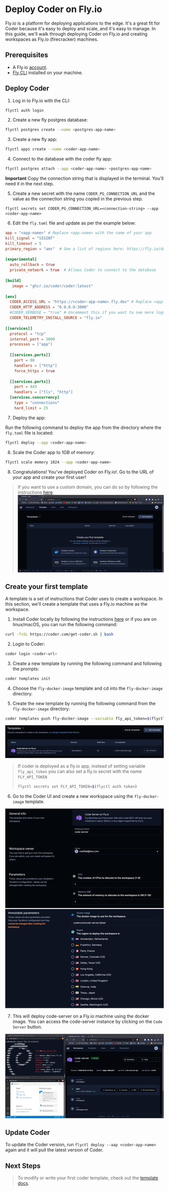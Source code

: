 # Deploy Coder on Fly.io

Fly.io is a platform for deploying applications to the edge. It's a great fit for Coder because it's easy to deploy and scale, and it's easy to manage. In this guide, we'll walk through deploying Coder on Fly.io and creating workspaces as Fly.io (firecracker) machines.

## Prerequisites

- A Fly.io [account](https://fly.io/signup).
- [Fly CLI](https://fly.io/docs/getting-started/installing-flyctl/) installed on your machine.

## Deploy Coder

1. Log in to Fly.io with the CLI:

```bash
flyctl auth login
```

2. Create a new fly postgres database:

```bash
flyctl postgres create --name <postgres-app-name>
```

3. Create a new fly app:

```bash
flyctl apps create --name <coder-app-name>
```

4. Connect to the database with the coder fly app:

```bash
flyctl postgres attach --app <coder-app-name> <postgres-app-name>
```

**Important** Copy the connection string that is displayed in the terminal. You'll need it in the next step.

5. Create a new secret with the name `CODER_PG_CONNECTION_URL` and the value as the connection string you copied in the previous step.

```
flyctl secrets set CODER_PG_CONNECTION_URL=<connection-string> --app <coder-app-name>
```

6. Edit the `fly.toml` file and update as per the example below:

```toml
app = "<app-name>" # Replace <app-name> with the name of your app
kill_signal = "SIGINT"
kill_timeout = 5
primary_region = "ams"  # See a list of regions here: https://fly.io/docs/reference/regions/

[experimental]
  auto_rollback = true
  private_network = true  # Allows Coder to connect to the database

[build]
   image = "ghcr.io/coder/coder:latest"

[env]
  CODER_ACCESS_URL = "https://<coder-app-name>.fly.dev" # Replace <app-name> with the name of your app
  CODER_HTTP_ADDRESS = "0.0.0.0:3000"
  #CODER_VERBOSE = "true" # Uncomment this if you want to see more logs
  CODER_TELEMETRY_INSTALL_SOURCE = "fly.io"

[[services]]
  protocol = "tcp"
  internal_port = 3000
  processes = ["app"]

  [[services.ports]]
    port = 80
    handlers = ["http"]
    force_https = true

  [[services.ports]]
    port = 443
    handlers = ["tls", "http"]
  [services.concurrency]
    type = "connections"
    hard_limit = 25

```

7. Deploy the app:

Run the following command to deploy the app from the directory where the `fly.toml` file is located:

```bash
flyctl deploy --app <coder-app-name>
```

8. Scale the Coder app to 1GB of memory:

```bash
flyctl scale memory 1024 --app <coder-app-name>
```

8. Congratulations! You've deployed Coder on Fly.io!. Go to the URL of your app and create your first user!

> If you want to use a custom domain, you can do so by following the instructions [here](https://fly.io/docs/app-guides/custom-domains-with-fly/).
> ![Welcome to Coder](./static/welcome.png)

## Create your first template

A template is a set of instructions that Coder uses to create a workspace. In this section, we'll create a template that uses a Fly.io machine as the workspace.

1. Install Coder locally by following the instructions [here](https://coder.com/docs/v2/latest/install) or if you are on linux/macOS, you can run the following command:

```bash
curl -fsSL https://coder.com/get-coder.sh | bash
```

2. Login to Coder:

```bash
coder login <coder-url>
```

3. Create a new template by running the following command and following the prompts:

```bash
coder templates init
```

4. Choose the `fly-docker-image` template and cd into the `fly-docker-image` directory.

5. Create the new template by running the following command from the `fly-docker-image` directory:

```bash
coder templates push fly-docker-image --variable fly_api_token=$(flyctl auth token)
```

![template](./static/template-1.png)

> If coder is deployed as a fly.io app, instead of setting variable `fly_api_token` you can also set a fly.io secret with the name `FLY_API_TOKEN`
>
> ```bash
> flyctl secrets set FLY_API_TOKEN=$(flyctl auth token)
> ```

6. Go to the Coder UI and create a new workspace using the `fly-docker-image` template.

![workspace-1](./static/workspace-1.png)
![workspace-2](./static/workspace-2.png)

7. This will deploy code-server on a Fly.io machine using the docker image. You can access the code-server instance by clicking on the `Code Server` button.

![workspace-3](./static/workspace-3.png)

## Update Coder

To update the Coder version, run `flyctl deploy --aap <coder-app-name>` again and it will pull the latest version of Coder.

## Next Steps

> To modify or write your first coder template, check out the [template docs](https://coder.com/docs/v2/latest/templates).
